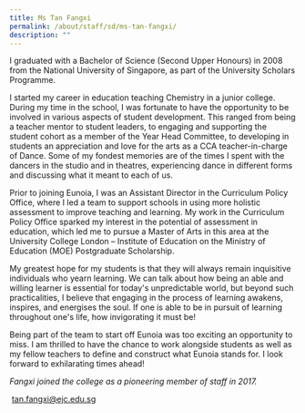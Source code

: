 ```yaml
---
title: Ms Tan Fangxi
permalink: /about/staff/sd/ms-tan-fangxi/
description: ""
---
```

I graduated with a Bachelor of Science (Second Upper Honours) in 2008 from the National University of Singapore, as part of the University Scholars Programme.

I started my career in education teaching Chemistry in a junior college. During my time in the school, I was fortunate to have the opportunity to be involved in various aspects of student development. This ranged from being a teacher mentor to student leaders, to engaging and supporting the student cohort as a member of the Year Head Committee, to developing in students an appreciation and love for the arts as a CCA teacher-in-charge of Dance. Some of my fondest memories are of the times I spent with the dancers in the studio and in theatres, experiencing dance in different forms and discussing what it meant to each of us.

Prior to joining Eunoia, I was an Assistant Director in the Curriculum Policy Office, where I led a team to support schools in using more holistic assessment to improve teaching and learning. My work in the Curriculum Policy Office sparked my interest in the potential of assessment in education, which led me to pursue a Master of Arts in this area at the University College London – Institute of Education on the Ministry of Education (MOE) Postgraduate Scholarship.

My greatest hope for my students is that they will always remain inquisitive individuals who yearn learning. We can talk about how being an able and willing learner is essential for today's unpredictable world, but beyond such practicalities, I believe that engaging in the process of learning awakens, inspires, and energises the soul. If one is able to be in pursuit of learning throughout one's life, how invigorating it must be!

Being part of the team to start off Eunoia was too exciting an opportunity to miss. I am thrilled to have the chance to work alongside students as well as my fellow teachers to define and construct what Eunoia stands for. I look forward to exhilarating times ahead!

_Fangxi joined the college as a pioneering member of staff in 2017._

 [tan.fangxi@ejc.edu.sg](mailto:tan.fangxi@ejc.edu.sg)